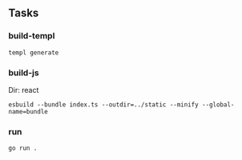 ## Tasks

### build-templ

```
templ generate
```

### build-js

Dir: react

```
esbuild --bundle index.ts --outdir=../static --minify --global-name=bundle
```

### run

```
go run .
```
